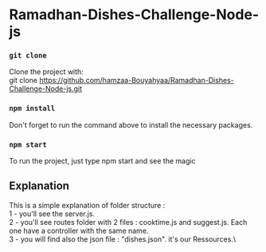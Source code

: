 # Ramadhan-Dishes-Challenge-Node-js

### `git clone`
Clone the project with:\
git clone https://github.com/hamzaa-Bouyahyaa/Ramadhan-Dishes-Challenge-Node-js.git

### `npm install`
Don't forget to run the command above to install the necessary packages.
### `npm start`
To run the project, just type npm start and see the magic

## Explanation

This is a simple explanation of folder structure :\
1 - you'll see the server.js.\
2 - you'll see routes folder with 2 files : cooktime.js and suggest.js. Each one have a controller with the same name.\
3 - you will find also the json file : "dishes.json". it's our Ressources.\

